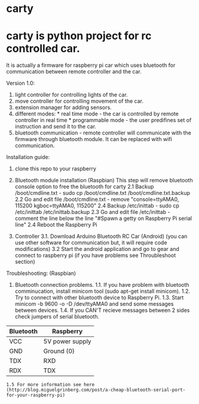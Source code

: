 # carty

# carty is python project for rc controlled car.
It is actually a firmware for raspberry pi car
which uses bluetooth for communication between remote controller and the car.

Version 1.0:
  1. light controller for controlling lights of the car.
  2. move controller for controlling movement of the car.
  3. extension manager for adding sensors.
  4. different modes:
    * real time mode - the car is controlled by remote controller in real time
    * programmable mode - the user predifines set of instruction and send it to the car.
  5. bluetooth communication - remote controller will communicate with the
        firmware through bluetooth module. It can be replaced with wifi communication.


Installation guide:
  1. clone this repo to your raspberry

  2. Bluetooth module installation (Raspbian)
    This step will remove bluetooth console option to free the bluetooth for carty
    2.1 Backup /boot/cmdline.txt - sudo cp /boot/cmdline.txt /boot/cmdline.txt.backup
    2.2 Go and edit file /boot/cmdline.txt - remove "console=ttyAMA0, 115200 kgboc=ttyAMA0, 115200"
    2.4 Backup /etc/inittab - sudo cp /etc/inittab /etc/inittab.backup
    2.3 Go and edit file /etc/inittab -
        comment the line below the line "#Spawn a getty on Raspberry Pi serial line"
    2.4 Reboot the Raspberry Pi

  3. Controller
    3.1. Download Arduino Bluetooth RC Car (Android) (you can use other software
        for communication but, it will require code modifications)
    3.2 Start the android application and go to gear and connect to raspberry pi
        (if you have problems see Throubleshoot section)


Troubleshooting: (Raspbian)
  1. Bluetooth connection problems.
    1.1. If you have problem with bluetooth comminucation, install minicom tool (sudo apt-get install minicom).
    1.2. Try to connect with other bluetooth device to Raspberry Pi.
    1.3. Start minicom -b 9600 -o -D /dev/ttyAMA0 and send some messages between devices.
    1.4. If you CAN'T recieve messages between 2 sides check jumpers of serial bluetooth.

Bluetooth | Raspberry 
--------- | -----------------
VCC       | 5V power supply
GND       | Ground (0)
TDX       | RXD
RDX       | TDX

    1.5 For more information see here (http://blog.miguelgrinberg.com/post/a-cheap-bluetooth-serial-port-for-your-raspberry-pi)


